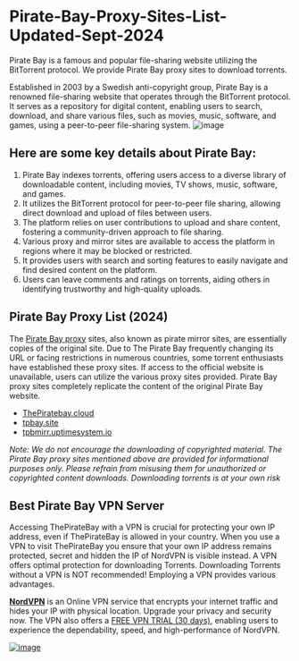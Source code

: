 # Pirate-Bay-Proxy-Sites-List-Updated-Sept-2024
Pirate Bay is a famous and popular file-sharing website utilizing the BitTorrent protocol. We provide Pirate Bay proxy sites to download torrents.

Established in 2003 by a Swedish anti-copyright group, Pirate Bay is a renowned file-sharing website that operates through the BitTorrent protocol. It serves as a repository for digital content, enabling users to search, download, and share various files, such as movies, music, software, and games, using a peer-to-peer file-sharing system.
![image](https://www.vpnnederland.nl/wp-content/uploads/2024/07/Banner-the-pirate-bay-762x429-1.jpg)


## Here are some key details about Pirate Bay:

1. Pirate Bay indexes torrents, offering users access to a diverse library of downloadable content, including movies, TV shows, music, software, and games.
2. It utilizes the BitTorrent protocol for peer-to-peer file sharing, allowing direct download and upload of files between users.
3. The platform relies on user contributions to upload and share content, fostering a community-driven approach to file sharing.
4. Various proxy and mirror sites are available to access the platform in regions where it may be blocked or restricted.
5. It provides users with search and sorting features to easily navigate and find desired content on the platform.
6. Users can leave comments and ratings on torrents, aiding others in identifying trustworthy and high-quality uploads.

## Pirate Bay Proxy List (2024)

The [Pirate Bay proxy](https://tpbay.site) sites, also known as pirate mirror sites, are essentially copies of the original site. Due to The Pirate Bay frequently changing its URL or facing restrictions in numerous countries, some torrent enthusiasts have established these proxy sites. If access to the official website is unavailable, users can utilize the various proxy sites provided. Pirate Bay proxy sites completely replicate the content of the original Pirate Bay website.

- [ThePiratebay.cloud](https://thepiratebay.cloud)
- [tpbay.site](https://Tpbay.site)
- [tpbmirr.uptimesystem.io](https://tpbmirr.uptimesystem.io/)

*Note: We do not encourage the downloading of copyrighted material. The Pirate Bay proxy sites mentioned above are provided for informational purposes only. Please refrain from misusing them for unauthorized or copyrighted content downloads. Downloading torrents is at your own risk*

## Best Pirate Bay VPN Server

Accessing ThePirateBay with a VPN is crucial for protecting your own IP address, even if ThePirateBay is allowed in your country. When you use a VPN to visit ThePirateBay you ensure that your own IP address remains protected, secret and hidden the IP of NordVPN is visible instead. A VPN offers optimal protection for downloading Torrents. Downloading Torrents without a VPN is NOT recommended! Employing a VPN provides various advantages. 

[**NordVPN**](https://sites.psu.edu/idtphs/files/2022/08/GlobalProtect_1240-1.png) is an Online VPN service that encrypts your internet traffic and hides your IP with physical location. Upgrade your privacy and security now. The VPN also offers a [FREE VPN TRIAL (30 days)](https://tpbay.site/redirect.php), enabling users to experience the dependability, speed, and high-performance of NordVPN.

[![image](https://media.cybernews.com/images/featured-big/2022/11/vpn-for-pirate-bay-featured-img.jpg)](https://tpbay.site/redirect.php)


